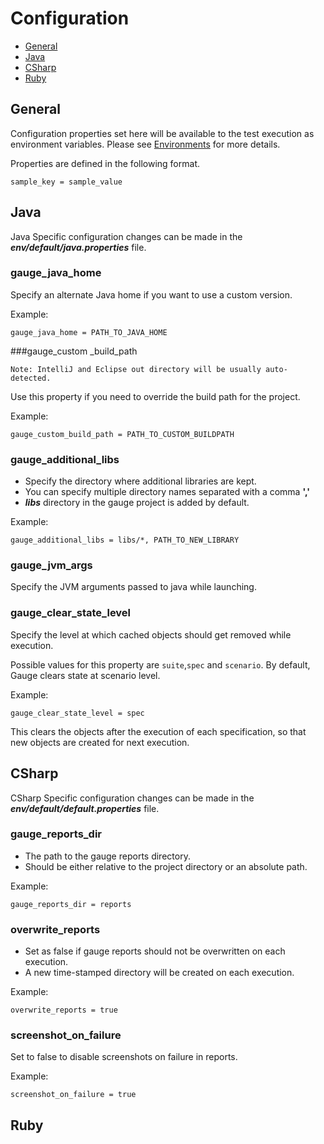 # Configuration

* [General](#general)
* [Java](#java)
* [CSharp](#csharp)
* [Ruby](#ruby)

## General
Configuration properties set here will be available to the test execution as environment variables. Please see [Environments](#../advanced_readings/managing_environments) for more details.

Properties are defined in the following format.
````
sample_key = sample_value
````

## Java

Java Specific configuration changes can be made in the ***env/default/java.properties*** file.

### gauge_java_home
Specify an alternate Java home if you want to use a custom version.

Example:
```
gauge_java_home = PATH_TO_JAVA_HOME
```


###gauge_custom _build_path

````
Note: IntelliJ and Eclipse out directory will be usually auto-detected.
````

Use this property if you need to override the build path for the project.

Example:
```
gauge_custom_build_path = PATH_TO_CUSTOM_BUILDPATH
```

### gauge_additional_libs
* Specify the directory where additional libraries are kept.
* You can specify multiple directory names separated with a comma **','**
* ***libs*** directory in the gauge project is added by default.

Example:
```
gauge_additional_libs = libs/*, PATH_TO_NEW_LIBRARY
```

### gauge_jvm_args
Specify the JVM arguments passed to java while launching.

### gauge_clear_state_level
Specify the level at which cached objects should get removed while execution.

Possible values for this property are `suite`,`spec` and `scenario`. By default, Gauge clears state at scenario level.

Example:
```
gauge_clear_state_level = spec
```
This clears the objects after the execution of each specification, so that new objects are created for next execution.


## CSharp

CSharp Specific configuration changes can be made in the ***env/default/default.properties*** file.

### gauge_reports_dir
* The path to the gauge reports directory.
* Should be either relative to the project directory or an absolute path.

Example:
```
gauge_reports_dir = reports
```

### overwrite_reports
* Set as false if gauge reports should not be overwritten on each execution. 
* A new time-stamped directory will be created on each execution.

Example:
```
overwrite_reports = true
```

### screenshot_on_failure
Set to false to disable screenshots on failure in reports.

Example:
```
screenshot_on_failure = true
```



## Ruby

